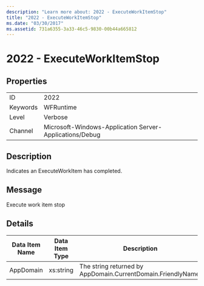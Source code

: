 ```yaml
---
description: "Learn more about: 2022 - ExecuteWorkItemStop"
title: "2022 - ExecuteWorkItemStop"
ms.date: "03/30/2017"
ms.assetid: 731a6355-3a33-46c5-9830-00b44a665812
---
```

# 2022 - ExecuteWorkItemStop

## Properties  
  
|||  
|-|-|  
|ID|2022|  
|Keywords|WFRuntime|  
|Level|Verbose|  
|Channel|Microsoft-Windows-Application Server-Applications/Debug|  
  
## Description  

 Indicates an ExecuteWorkItem has completed.  
  
## Message  

 Execute work item stop  
  
## Details  
  
|Data Item Name|Data Item Type|Description|  
|--------------------|--------------------|-----------------|  
|AppDomain|xs:string|The string returned by AppDomain.CurrentDomain.FriendlyName.|
